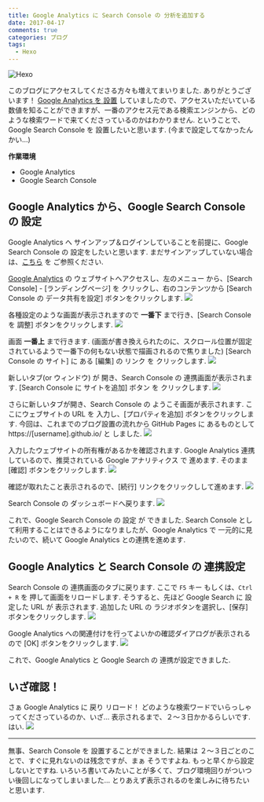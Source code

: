 ```yaml
---
title: Google Analytics に Search Console の 分析を追加する
date: 2017-04-17
comments: true
categories: ブログ
tags:
  - Hexo
---
```


![](/images/hexo/hexo-3.2.png "Hexo")

このブログにアクセスしてくださる方々も増えてまいりました. ありがとうございます！
[Google Analytics を 設置](/2016/12/20/HexoにGoogle-Analyticsを設置する/) していましたので、アクセスいただいている数値を知ることができますが、一番のアクセス元である検索エンジンから、どのような検索ワードで来てくださっているのかはわかりません. ということで、Google Search Console を 設置したいと思います. (今まで設定してなかったんかい...)

**作業環境**
- Google Analytics
- Google Search Console


## Google Analytics から、Google Search Console の 設定
Google Analytics へ サインアップ＆ログインしていることを前提に、Google Search Console の 設定をしたいと思います. まだサインアップしていない場合は、[こちら](/2016/12/20/HexoにGoogle-Analyticsを設置する/#Google-Analytics-の-アカウント作成) を ご参照ください.

[Google Analytics](https://www.google.com/intl/ja_jp/analytics/) の ウェブサイトへアクセスし、左のメニュー から、[Search Console] - [ランディングページ] を クリックし、右のコンテンツから [Search Console の データ共有を設定] ボタンをクリックします.
![](/images/analytics/search/01.png)

各種設定のような画面が表示されますので **一番下** まで行き、[Search Console を 調整] ボタンをクリックします.
![](/images/analytics/search/02.png)

画面 **一番上** まで行きます. (画面が書き換えられたのに、スクロール位置が固定されているようで一番下の何もない状態で描画されるので焦りました)
[Search Console の サイト] に ある [編集] の リンク を クリックします.
![](/images/analytics/search/03.png)

新しいタブ(or ウィンドウ) が 開き、Search Console の 連携画面が表示されます. [Search Console に サイトを追加] ボタン を クリックします.
![](/images/analytics/search/04.png)

さらに新しいタブが開き、Search Console の ようこそ画面が表示されます. ここにウェブサイトの URL を 入力し、[プロパティを追加] ボタンをクリックします.
今回は、これまでのブログ設置の流れから GitHub Pages に あるものとして https://[username].github.io/ と しました.
![](/images/analytics/search/05.png)

入力したウェブサイトの所有権があるかを確認されます. Google Analytics 連携しているので、推奨されている Google アナリティクス で 進めます. そのまま [確認] ボタンをクリックします.
![](/images/analytics/search/06.png)

確認が取れたこと表示されるので、[続行] リンクをクリックしして進めます.
![](/images/analytics/search/07.png)

Search Console の ダッシュボードへ戻ります.
![](/images/analytics/search/08.png)

これで、Google Search Console の 設定 が できました. Search Console として利用することはできるようになりましたが、Google Analytics で 一元的に見たいので、続いて Google Analytics との連携を進めます.


## Google Analytics と Search Console の 連携設定
Search Console の 連携画面のタブに戻ります. ここで `F5` キー もしくは、`Ctrl + R` を 押して画面をリロードします. そうすると、先ほど Google Search に 設定した URL が 表示されます.
追加した URL の ラジオボタンを選択し、[保存] ボタンをクリックします.
![](/images/analytics/search/09.png)

Google Analytics への関連付けを行ってよいかの確認ダイアログが表示されるので [OK] ボタンをクリックします.
![](/images/analytics/search/10.png)

これで、Google Analytics と Google Search の 連携が設定できました.


## いざ確認！
さぁ Google Analytics に 戻り リロード！ どのような検索ワードでいらっしゃってくださっているのか、いざ...
表示されるまで、２～３日かかるらしいです. はい.
![](/images/analytics/search/11.png)



- - - -
無事、Search Console を 設置することができました.
結果は ２～３日ごとのことで、すぐに見れないのは残念ですが、まぁ そうですよね. もっと早くから設定しないとですね. いろいろ書いてみたいことが多くて、ブログ環境回りがついつい後回しになってしまいました...
とりあえず表示されるのを楽しみに待ちたいと思います.
